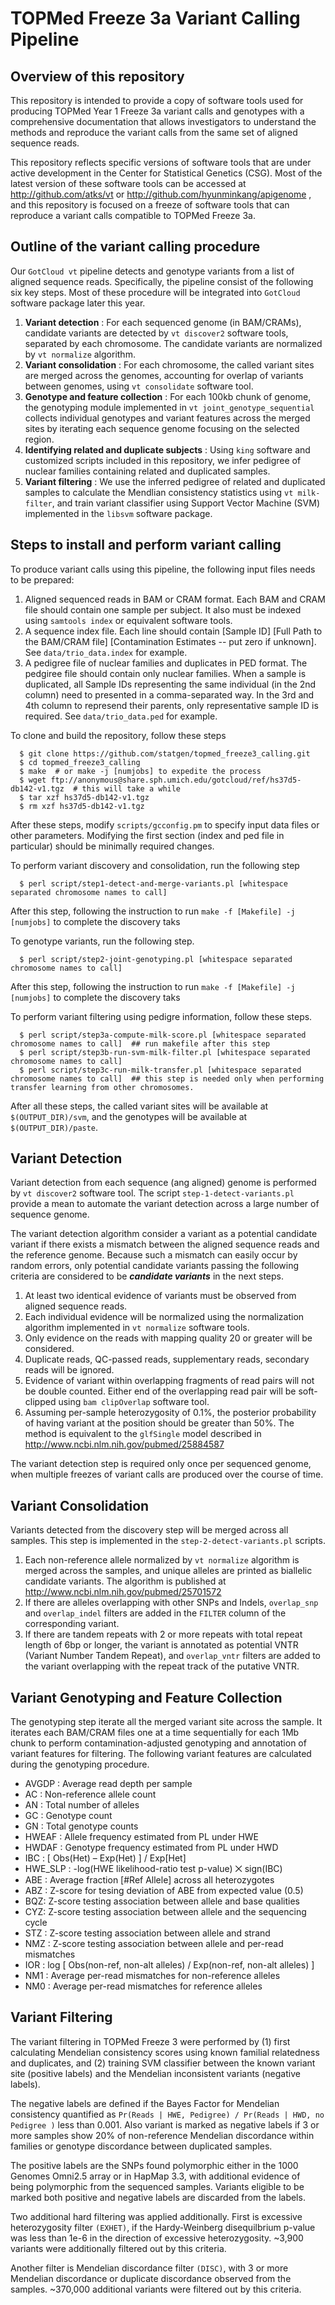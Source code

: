 TOPMed Freeze 3a Variant Calling Pipeline
=========================================

Overview of this repository
----------------------------

This repository is intended to provide a copy of software tools used for producing TOPMed Year 1 Freeze 3a variant calls and genotypes with a comprehensive documentation that allows investigators to understand the methods and reproduce the variant calls from the same set of aligned sequence reads.

This repository reflects specific versions of software tools that are under active development in the Center for Statistical Genetics (CSG). Most of the latest version of these software tools can be accessed at http://github.com/atks/vt or http://github.com/hyunminkang/apigenome , and this repository is focused on a freeze of software tools that can reproduce a variant calls compatible to TOPMed Freeze 3a.


Outline of the variant calling procedure
----------------------------------------

Our ``GotCloud vt`` pipeline detects and genotype variants from a list of aligned sequence reads. Specifically, the pipeline consist of the following six key steps. Most of these procedure will be integrated into ``GotCloud`` software package later this year. 

1. **Variant detection** : For each sequenced genome (in BAM/CRAMs), candidate variants are detected by ``vt discover2`` software tools, separated by each chromosome. The candidate variants are normalized by ``vt normalize`` algorithm. 
2. **Variant consolidation** : For each chromosome, the called variant sites are merged across the genomes, accounting for overlap of variants between genomes, using ``vt consolidate`` software tool.
3. **Genotype and feature collection** : For each 100kb chunk of genome, the genotyping module implemented in ``vt joint_genotype_sequential`` collects individual genotypes and variant features across the merged sites by iterating each sequence genome focusing on the selected region.  
4. **Identifying related and duplicate subjects** : Using ``king`` software and customized scripts included in this repository, we infer pedigree of nuclear families containing related and duplicated samples.
5. **Variant filtering** : We use the inferred pedigree of related and duplicated samples to calculate the Mendlian consistency statistics using ``vt milk-filter``, and train variant classifier using Support Vector Machine (SVM) implemented in the ``libsvm`` software package.


Steps to install and perform variant calling
---------------------------------------------
To produce variant calls using this pipeline, the following input files needs to be prepared:

 1. Aligned sequenced reads in BAM or CRAM format. Each BAM and CRAM file should contain one sample per subject. It also must be indexed using ``samtools index`` or equivalent software tools.
 2. A sequence index file. Each line should contain [Sample ID] [Full Path to the BAM/CRAM file] [Contamination Estimates -- put zero if unknown]. See ``data/trio_data.index`` for example.
 3. A pedigree file of nuclear families and duplicates in PED format. The pedgiree file should contain only nuclear families. When a sample is duplicated, all Sample IDs representing the same individual (in the 2nd column) need to presented in a comma-separated way. In the 3rd and 4th column to represend their parents, only representative sample ID is required. See ``data/trio_data.ped`` for example.

To clone and build the repository, follow these steps
```
  $ git clone https://github.com/statgen/topmed_freeze3_calling.git
  $ cd topmed_freeze3_calling
  $ make  # or make -j [numjobs] to expedite the process
  $ wget ftp://anonymous@share.sph.umich.edu/gotcloud/ref/hs37d5-db142-v1.tgz  # this will take a while
  $ tar xzf hs37d5-db142-v1.tgz
  $ rm xzf hs37d5-db142-v1.tgz
```
After these steps, modify ``scripts/gcconfig.pm`` to specify input data files or other parameters. Modifying the first section (index and ped file in particular) should be minimally required changes.

To perform variant discovery and consolidation, run the following step
```
  $ perl script/step1-detect-and-merge-variants.pl [whitespace separated chromosome names to call]
```
After this step, following the instruction to run ``make -f [Makefile] -j [numjobs]`` to complete the discovery taks

To genotype variants, run the following step.
```
  $ perl script/step2-joint-genotyping.pl [whitespace separated chromosome names to call]
```
After this step, following the instruction to run ``make -f [Makefile] -j [numjobs]`` to complete the discovery taks

To perform variant filtering using pedigre information, follow these steps.

```
  $ perl script/step3a-compute-milk-score.pl [whitespace separated chromosome names to call]  ## run makefile after this step
  $ perl script/step3b-run-svm-milk-filter.pl [whitespace separated chromosome names to call]  
  $ perl script/step3c-run-milk-transfer.pl [whitespace separated chromosome names to call]  ## this step is needed only when performing transfer learning from other chromosomes.
```

After all these steps, the called variant sites will be available at ``$(OUTPUT_DIR)/svm``, and the genotypes will be available at ``$(OUTPUT_DIR)/paste``. 

Variant Detection
-----------------
Variant detection from each sequence (ang aligned) genome is performed by ``vt discover2`` software tool. The script ``step-1-detect-variants.pl`` provide a mean to automate the variant detection across a large number of sequence genome.

The variant detection algorithm consider a variant as a potential candidate variant if there exists a mismatch between the aligned sequence reads and the reference genome. Because such a mismatch can easily occur by random errors, only potential candidate variants passing the following criteria are considered to be ***candidate variants*** in the next steps.

1. At least two identical evidence of variants must be observed from aligned sequence reads. 
  1. Each individual evidence will be normalized using the normalization algorithm implemented in ``vt normalize`` software tools.
  1. Only evidence on the reads with mapping quality 20 or greater will be considered.
  1. Duplicate reads, QC-passed reads, supplementary reads, secondary reads will be ignored. 
  1. Evidence of variant within overlapping fragments of read pairs will not be double counted. Either end of the overlapping read pair will be soft-clipped using ``bam clipOverlap`` software tool.  
1. Assuming per-sample heterozygosity of 0.1%, the posterior probability of having variant at the position should be greater than 50%. The method is equivalent to the `glfSingle` model described in http://www.ncbi.nlm.nih.gov/pubmed/25884587

The variant detection step is required only once per sequenced genome, when multiple freezes of variant calls are produced over the course of time.

 
Variant Consolidation
---------------------
Variants detected from the discovery step will be merged across all samples. This step is implemented in the ``step-2-detect-variants.pl`` scripts.

1. Each non-reference allele normalized by ``vt normalize`` algorithm is merged across the samples, and unique alleles are printed as biallelic candidate variants. The algorithm is published at http://www.ncbi.nlm.nih.gov/pubmed/25701572
2. If there are alleles overlapping with other SNPs and Indels, ``overlap_snp`` and ``overlap_indel`` filters are added in the ``FILTER`` column of the corresponding variant.
3. If there are tandem repeats with 2 or more repeats with total repeat length of 6bp or longer, the variant is annotated as potential VNTR (Variant Number Tandem Repeat), and ``overlap_vntr`` filters are added to the variant overlapping with the repeat track of the putative VNTR.     


Variant Genotyping and Feature Collection
-----------------------------------------
The genotyping step iterate all the merged variant site across the sample. It iterates each BAM/CRAM files one at a time sequentially for each 1Mb chunk to perform contamination-adjusted genotyping and annotation of variant features for filtering. The following variant features are calculated during the genotyping procedure. 

 * AVGDP : Average read depth per sample
 * AC : Non-reference allele count
 * AN : Total number of alleles
 * GC : Genotype count
 * GN : Total genotype counts
 * HWEAF : Allele frequency estimated from PL under HWE
 * HWDAF : Genotype frequency estimated from PL under HWD
 * IBC : [ Obs(Het) – Exp(Het) ] / Exp[Het]
 * HWE_SLP : -log(HWE likelihood-ratio test p-value) ⨉ sign(IBC)
 * ABE : Average fraction [#Ref Allele] across all heterozygotes
 * ABZ : Z-score for tesing deviation of ABE from expected value (0.5)
 * BQZ: Z-score testing association between allele and base qualities
 * CYZ: Z-score testing association between allele and the sequencing cycle
 * STZ : Z-score testing association between allele and strand
 * NMZ : Z-score testing association between allele and per-read mismatches
 * IOR : log [ Obs(non-ref, non-alt alleles) / Exp(non-ref, non-alt alleles) ]
 * NM1 : Average per-read mismatches for non-reference alleles
 * NM0 : Average per-read mismatches for reference alleles


Variant Filtering
-----------------
The variant filtering in TOPMed Freeze 3 were performed by (1) first calculating Mendelian consistency scores using known familial relatedness and duplicates, and (2) training SVM classifier between the known variant site (positive labels) and the Mendelian inconsistent variants (negative labels). 

The negative labels are defined if the Bayes Factor for Mendelian consistency quantified as ``Pr(Reads | HWE, Pedigree) / Pr(Reads | HWD, no Pedigree )`` less than 0.001. Also variant is marked as negative labels if 3 or more samples show 20% of non-reference Mendelian discordance within families or genotype discordance between duplicated samples.

The positive labels are the SNPs found polymorphic either in the 1000 Genomes Omni2.5 array or in HapMap 3.3, with additional evidence of being polymorphic from the sequenced samples. Variants eligible to be marked both positive and negative labels are discarded from the labels.

Two additional hard filtering was applied additionally. First is excessive heterozygosity filter ``(EXHET)``, if the Hardy-Weinberg disequilbrium p-value was less than 1e-6 in the direction of excessive heterozygosity. ~3,900 variants were additionally filtered out by this criteria.

Another filter is Mendelian discordance filter ``(DISC)``, with 3 or more Mendelian discordance or duplicate discordance observed from the samples. ~370,000 additional variants were filtered out by this criteria.
